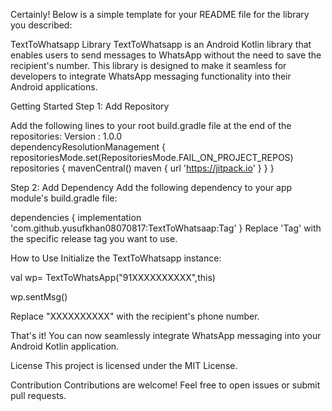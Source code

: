 
Certainly! Below is a simple template for your README file for the library you described:

TextToWhatsapp Library
TextToWhatsapp is an Android Kotlin library that enables users to send messages to WhatsApp without the need to save the recipient's number. This library is designed to make it seamless for developers to integrate WhatsApp messaging functionality into their Android applications.

Getting Started
Step 1: Add Repository

Add the following lines to your root build.gradle file at the end of the repositories:
Version : 1.0.0		
dependencyResolutionManagement {
    repositoriesMode.set(RepositoriesMode.FAIL_ON_PROJECT_REPOS)
    repositories {
        mavenCentral()
        maven { url 'https://jitpack.io' }
    }
}

Step 2: Add Dependency
Add the following dependency to your app module's build.gradle file:

dependencies {
    implementation 'com.github.yusufkhan08070817:TextToWhatsaap:Tag'
}
Replace 'Tag' with the specific release tag you want to use.

How to Use
Initialize the TextToWhatsapp instance:

  val wp= TextToWhatsApp("91XXXXXXXXXX",this)

  wp.sentMsg()

Replace "XXXXXXXXXX" with the recipient's phone number.

That's it! You can now seamlessly integrate WhatsApp messaging into your Android Kotlin application.

License
This project is licensed under the MIT License.

Contribution
Contributions are welcome! Feel free to open issues or submit pull requests.

  
